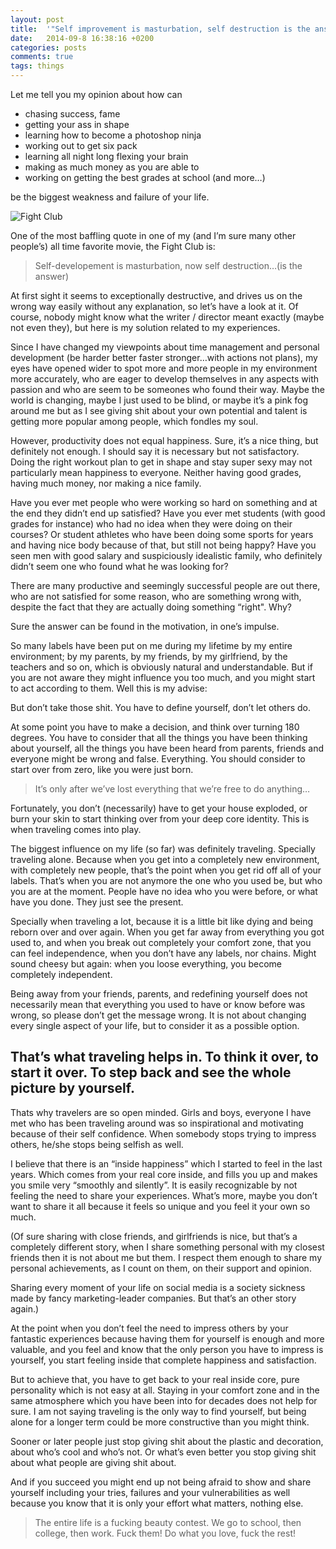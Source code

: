 ```yaml
---
layout: post
title:  '"Self improvement is masturbation, self destruction is the answer"'
date:   2014-09-8 16:38:16 +0200
categories: posts
comments: true
tags: things
---
```

Let me tell you my opinion about how can

  - chasing success, fame 
  - getting your ass in shape
  - learning how to become a photoshop ninja
  - working out to get six pack
  - learning all night long flexing your brain
  - making as much money as you are able to
  - working on getting the best grades at school (and more…)

be the biggest weakness and failure of your life.

![Fight Club](http://horrorhomework.com/blog/wp-content/uploads/2013/07/Fight-Club-fight-club-30836125-1600-1200.jpg "Fight Club")

One of the most baffling quote in one of my (and I’m sure many other people’s) all time favorite movie, the Fight Club is:

> Self-developement is masturbation, now self destruction…(is the answer)

At first sight it seems to exceptionally destructive, and drives us on the wrong way easily without any explanation, so let’s have a look at it. Of course, nobody might know what the writer / director meant exactly (maybe not even they), but here is my solution related to my experiences.

Since I have changed my viewpoints about time management and personal development (be harder better faster stronger…with actions not plans), my eyes have opened wider to spot more and more people in my environment more accurately, who are eager to develop themselves in any aspects with passion and who are seem to be someones who found their way. Maybe the world is changing, maybe I just used to be blind, or maybe it’s a pink fog around me but as I see giving shit about your own potential and talent is getting more popular among people, which fondles my soul.

However, productivity does not equal happiness. Sure, it’s a nice thing, but definitely not enough. I should say it is necessary but not satisfactory. Doing the right workout plan to get in shape and stay super sexy may not particularly mean happiness to everyone. Neither having good grades, having much money, nor making a nice family.

Have you ever met people who were working so hard on something and at the end they didn’t end up satisfied? Have you ever met students (with good grades for instance) who had no idea when they were doing on their courses? Or student athletes who have been doing some sports for years and having nice body because of that, but still not being happy? Have you seen men with good salary and suspiciously idealistic family, who definitely didn’t seem one who found what he was looking for?

There are many productive and seemingly successful people are out there, who are not satisfied for some reason, who are something wrong with, despite the fact that they are actually doing something “right". Why?

Sure the answer can be found in the motivation, in one’s impulse.

So many labels have been put on me during my lifetime by my entire environment; by my parents, by my friends, by my girlfriend, by the teachers and so on, which is obviously natural and understandable. But if you are not aware they might influence you too much, and you might start to act according to them. Well this is my advise:

But don’t take those shit. You have to define yourself, don’t let others do.

At some point you have to make a decision, and think over turning 180 degrees. You have to consider that all the things you have been thinking about yourself, all the things you have been heard from parents, friends and everyone might be wrong and false. Everything. You should consider to start over from zero, like you were just born.

> It’s only after we’ve lost everything that we’re free to do anything…

Fortunately, you don’t (necessarily) have to get your house exploded, or burn your skin to start thinking over from your deep core identity. This is when traveling comes into play.

The biggest influence on my life (so far) was definitely traveling. Specially traveling alone. Because when you get into a completely new environment, with completely new people, that’s the point when you get rid off all of your labels. That’s when you are not anymore the one who you used be, but who you are at the moment. People have no idea who you were before, or what have you done. They just see the present.

Specially when traveling a lot, because it is a little bit like dying and being reborn over and over again. When you get far away from everything you got used to, and when you break out completely your comfort zone, that you can feel independence, when you don’t have any labels, nor chains. Might sound cheesy but again: when you loose everything, you become completely independent.

Being away from your friends, parents, and redefining yourself does not necessarily mean that everything you used to have or know before was wrong, so please don’t get the message wrong. It is not about changing every single aspect of your life, but to consider it as a possible option.

## That’s what traveling helps in. To think it over, to start it over. To step back and see the whole picture by yourself.

Thats why travelers are so open minded. Girls and boys, everyone I have met who has been traveling around was so inspirational and motivating because of their self confidence. When somebody stops trying to impress others, he/she stops being selfish as well.

I believe that there is an “inside happiness” which I started to feel in the last years. Which comes from your real core inside, and fills you up and makes you smile very “smoothly and silently”. It is easily recognizable by not feeling the need to share your experiences. What’s more, maybe you don’t want to share it all because it feels so unique and you feel it your own so much.

(Of sure sharing with close friends, and girlfriends is nice, but that’s a completely different story, when I share something personal with my closest friends then it is not about me but them. I respect them enough to share my personal achievements, as I count on them, on their support and opinion.

Sharing every moment of your life on social media is a society sickness made by fancy marketing-leader companies. But that’s an other story again.)

At the point when you don’t feel the need to impress others by your fantastic experiences because having them for yourself is enough and more valuable, and you feel and know that the only person you have to impress is yourself, you start feeling inside that complete happiness and satisfaction.

But to achieve that, you have to get back to your real inside core, pure personality which is not easy at all. Staying in your comfort zone and in the same atmosphere which you have been into for decades does not help for sure. I am not saying traveling is the only way to find yourself, but being alone for a longer term could be more constructive than you might think.

Sooner or later people just stop giving shit about the plastic and decoration, about who’s cool and who’s not. Or what’s even better you stop giving shit about what people are giving shit about.

And if you succeed you might end up not being afraid to show and share yourself including your tries, failures and your vulnerabilities as well because you know that it is only your effort what matters, nothing else.

> The entire life is a fucking beauty contest. We go to school, then college, then work. Fuck them! Do what you love, fuck the rest!

